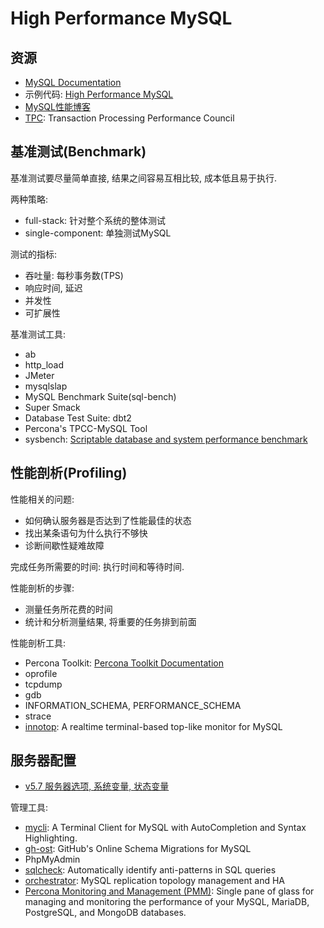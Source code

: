# High Performance MySQL

## 资源

- [MySQL Documentation](https://dev.mysql.com/doc/)
- 示例代码: [High Performance MySQL](http://www.highperfmysql.com/)
- [MySQL性能博客](https://www.percona.com/blog/category/mysql/)
- [TPC](http://www.tpc.org/): Transaction Processing Performance Council

## 基准测试(Benchmark)

基准测试要尽量简单直接, 结果之间容易互相比较, 成本低且易于执行.

两种策略:

- full-stack: 针对整个系统的整体测试
- single-component: 单独测试MySQL

测试的指标:

- 吞吐量: 每秒事务数(TPS)
- 响应时间, 延迟
- 并发性
- 可扩展性

基准测试工具:

- ab
- http_load
- JMeter
- mysqlslap
- MySQL Benchmark Suite(sql-bench)
- Super Smack
- Database Test Suite: dbt2
- Percona's TPCC-MySQL Tool
- sysbench: [Scriptable database and system performance benchmark](https://github.com/akopytov/sysbench)

## 性能剖析(Profiling)

性能相关的问题:

- 如何确认服务器是否达到了性能最佳的状态
- 找出某条语句为什么执行不够快
- 诊断间歇性疑难故障

完成任务所需要的时间: 执行时间和等待时间.

性能剖析的步骤:

- 测量任务所花费的时间
- 统计和分析测量结果, 将重要的任务排到前面

性能剖析工具:

- Percona Toolkit: [Percona Toolkit Documentation](https://www.percona.com/doc/percona-toolkit/LATEST/index.html)
- oprofile
- tcpdump
- gdb
- INFORMATION_SCHEMA, PERFORMANCE_SCHEMA
- strace
- [innotop](https://github.com/innotop/innotop): A realtime terminal-based top-like monitor for MySQL


## 服务器配置

- [v5.7 服务器选项, 系统变量, 状态变量](https://dev.mysql.com/doc/refman/5.7/en/server-option-variable-reference.html)


管理工具:

- [mycli](https://github.com/dbcli/mycli): A Terminal Client for MySQL with AutoCompletion and Syntax Highlighting.
- [gh-ost](https://github.com/github/gh-ost): GitHub's Online Schema Migrations for MySQL
- PhpMyAdmin
- [sqlcheck](https://github.com/jarulraj/sqlcheck): Automatically identify anti-patterns in SQL queries
- [orchestrator](https://github.com/openark/orchestrator): MySQL replication topology management and HA
- [Percona Monitoring and Management (PMM)](https://www.percona.com/software/database-tools/percona-monitoring-and-management): Single pane of glass for managing and monitoring the performance of your MySQL, MariaDB, PostgreSQL, and MongoDB databases.
